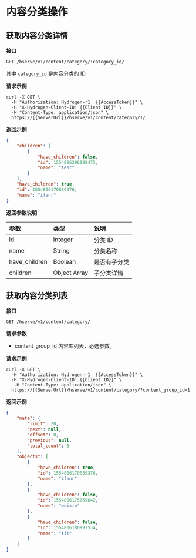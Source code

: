 # 内容分类操作

## 获取内容分类详情

**接口**

`GET /hserve/v1/content/category/:category_id/`

其中 `category_id` 是内容分类的 ID

**请求示例**
```shell
curl -X GET \
  -H "Authorization: Hydrogen-r1  {{AccessToken}}" \
  -H "X-Hydrogen-Client-ID: {{Client ID}}" \
  -H "Content-Type: application/json" \
  https://{{ServerUrl}}/hserve/v1/content/category/1/
```

**返回示例**

```json
{
    "children": [
        {
            "have_children": false,
            "id": 1554806396128475,
            "name": "test"
        }
    ],
    "have_children": true,
    "id": 1554806170889376,
    "name": "ifanr"
}
```

**返回参数说明**

|      参数     |      类型     |   说明   |
| :-------------| :----------- | :------ |
| id            | Integer      | 分类 ID |
| name          | String       | 分类名称 |
| have_children | Boolean      | 是否有子分类 |
| children    | Object Array   | 子分类详情 |

## 获取内容分类列表

**接口**

`GET /hserve/v1/content/category/`

**请求参数**

- content_group_id 内容库列表，必选参数。

**请求示例**
```shell
curl -X GET \
  -H "Authorization: Hydrogen-r1  {{AccessToken}}" \
  -H "X-Hydrogen-Client-ID: {{Client ID}}" \
   -H "Content-Type: application/json" \
  https://{{ServerUrl}}/hserve/v1/content/category/?content_group_id=1
```

**返回示例**

```json
{
    "meta": {
        "limit": 20,
        "next": null,
        "offset": 0,
        "previous": null,
        "total_count": 3
    },
    "objects": [
        {
            "have_children": true,
            "id": 1554806170889376,
            "name": "ifanr"
        },
        {
            "have_children": false,
            "id": 1554806175759642,
            "name": "weixin"
        },
        {
            "have_children": false,
            "id": 1554806180997534,
            "name": "tit"
        }
    ]
}
```
